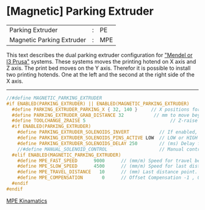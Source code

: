 # [Magnetic] Parking Extruder
<table>
  <tr><td>Parking Extruder</td><td>:</td><td>PE</td></tr>
  <tr><td>Magnetic Parking Extruder</td><td>:</td><td>MPE</td></tr>
</table>

This text describes the dual parking extruder configuration for <a href="https://reprap.org/wiki/Prusa_Mendel"> "Mendel or I3 Prusa"</a> systems. These systems moves the printing hotend on X axis and Z axis. The print bed moves on the Y axis. Therefor it is possible to install two printing hotends. One at the left and the second at the right side of the X axis.  
***
```cpp
//#define MAGNETIC_PARKING_EXTRUDER
#if ENABLED(PARKING_EXTRUDER) || ENABLED(MAGNETIC_PARKING_EXTRUDER)
  #define PARKING_EXTRUDER_PARKING_X { 32, 140 }     // X positions for parking the extruders. M951 L{X_Pos_Left} R{X_Pos_Right}
  #define PARKING_EXTRUDER_GRAB_DISTANCE 32           // mm to move beyond the parking point to grab the extruder. M951 I{Grab_Distance}
  #define TOOLCHANGE_ZRAISE 5                               // Z-raise before parking
  #if ENABLED(PARKING_EXTRUDER)
    #define PARKING_EXTRUDER_SOLENOIDS_INVERT           // If enabled, the solenoid is NOT magnetized with applied voltage
    #define PARKING_EXTRUDER_SOLENOIDS_PINS_ACTIVE LOW  // LOW or HIGH pin signal energizes the coil
    #define PARKING_EXTRUDER_SOLENOIDS_DELAY 250        // (ms) Delay for magnetic field. No delay if 0 or not defined.
    //#define MANUAL_SOLENOID_CONTROL                   // Manual control of docking solenoids with M380 S / M381
  #elif ENABLED(MAGNETIC_PARKING_EXTRUDER)
    #define MPE_FAST_SPEED      9000      // (mm/m) Speed for travel before last distance point. M951 H{Fast_Feedspeed}
    #define MPE_SLOW_SPEED      4500      // (mm/m) Speed for last distance travel to park and couple. M951 J{Slow_Feedspeed}
    #define MPE_TRAVEL_DISTANCE   10      // (mm) Last distance point. M951 D{Travel_Distance}
    #define MPE_COMPENSATION       0      // Offset Compensation -1 , 0 , 1 (multiplier) only for coupling. M951 C{Offset_Compensation}
  #endif
#endif
```
[MPE Kinamatics](https://youtu.be/0xCEiG9VS3k)
